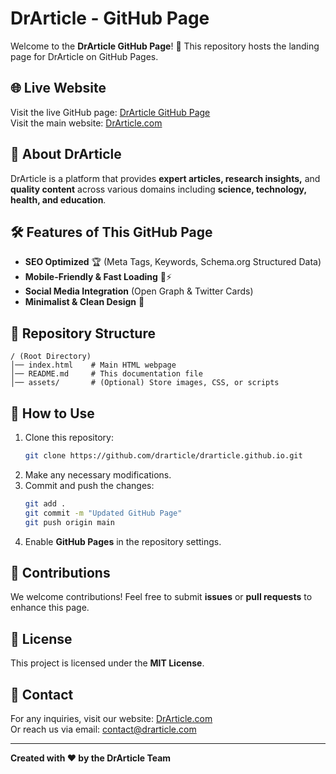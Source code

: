 # DrArticle - GitHub Page

Welcome to the **DrArticle GitHub Page**! 🚀 This repository hosts the landing page for DrArticle on GitHub Pages.

## 🌐 Live Website

Visit the live GitHub page: [DrArticle GitHub Page](https://drarticle.github.io/)  
Visit the main website: [DrArticle.com](https://drarticle.com)

## 📖 About DrArticle

DrArticle is a platform that provides **expert articles, research insights,** and **quality content** across various domains including **science, technology, health, and education**.

## 🛠️ Features of This GitHub Page

- **SEO Optimized** 🏆 (Meta Tags, Keywords, Schema.org Structured Data)
- **Mobile-Friendly & Fast Loading** 📱⚡
- **Social Media Integration** (Open Graph & Twitter Cards)
- **Minimalist & Clean Design** 🎨

## 📁 Repository Structure

```
/ (Root Directory)
│── index.html    # Main HTML webpage
│── README.md     # This documentation file
│── assets/       # (Optional) Store images, CSS, or scripts
```

## 🚀 How to Use

1. Clone this repository:
   ```bash
   git clone https://github.com/drarticle/drarticle.github.io.git
   ```
2. Make any necessary modifications.
3. Commit and push the changes:
   ```bash
   git add .
   git commit -m "Updated GitHub Page"
   git push origin main
   ```
4. Enable **GitHub Pages** in the repository settings.

## 📢 Contributions

We welcome contributions! Feel free to submit **issues** or **pull requests** to enhance this page.

## 📄 License

This project is licensed under the **MIT License**.

## 📧 Contact

For any inquiries, visit our website: [DrArticle.com](https://drarticle.com)  
Or reach us via email: contact@drarticle.com

---

**Created with ❤️ by the DrArticle Team**
